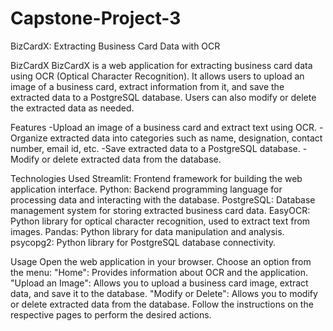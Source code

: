 # Capstone-Project-3
BizCardX: Extracting Business Card Data with OCR

BizCardX
BizCardX is a web application for extracting business card data using OCR (Optical Character Recognition). It allows users to upload an image of a business card, extract information from it, and save the extracted data to a PostgreSQL database. Users can also modify or delete the extracted data as needed.

Features
-Upload an image of a business card and extract text using OCR.
-Organize extracted data into categories such as name, designation, contact number, email id, etc.
-Save extracted data to a PostgreSQL database.
-Modify or delete extracted data from the database.

Technologies Used
Streamlit: Frontend framework for building the web application interface.
Python: Backend programming language for processing data and interacting with the database.
PostgreSQL: Database management system for storing extracted business card data.
EasyOCR: Python library for optical character recognition, used to extract text from images.
Pandas: Python library for data manipulation and analysis.
psycopg2: Python library for PostgreSQL database connectivity.

Usage
Open the web application in your browser.
Choose an option from the menu:
"Home": Provides information about OCR and the application.
"Upload an Image": Allows you to upload a business card image, extract data, and save it to the database.
"Modify or Delete": Allows you to modify or delete extracted data from the database.
Follow the instructions on the respective pages to perform the desired actions.
